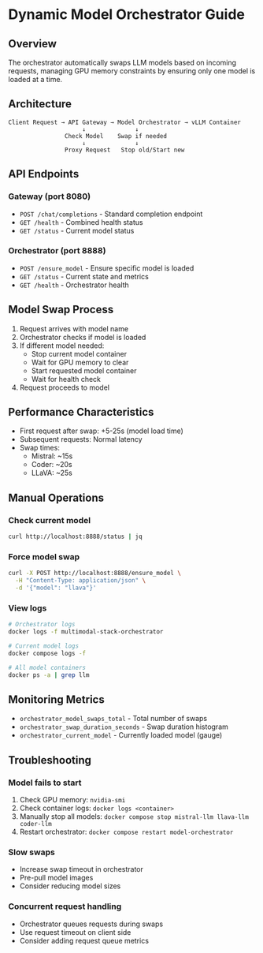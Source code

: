 # Dynamic Model Orchestrator Guide

## Overview

The orchestrator automatically swaps LLM models based on incoming requests, managing GPU memory constraints by ensuring only one model is loaded at a time.

## Architecture

```
Client Request → API Gateway → Model Orchestrator → vLLM Container
                     ↓              ↓
                Check Model    Swap if needed
                     ↓              ↓
                Proxy Request   Stop old/Start new
```

## API Endpoints

### Gateway (port 8080)

- `POST /chat/completions` - Standard completion endpoint
- `GET /health` - Combined health status
- `GET /status` - Current model status

### Orchestrator (port 8888)

- `POST /ensure_model` - Ensure specific model is loaded
- `GET /status` - Current state and metrics
- `GET /health` - Orchestrator health

## Model Swap Process

1. Request arrives with model name
2. Orchestrator checks if model is loaded
3. If different model needed:
   - Stop current model container
   - Wait for GPU memory to clear
   - Start requested model container
   - Wait for health check
4. Request proceeds to model

## Performance Characteristics

- First request after swap: +5-25s (model load time)
- Subsequent requests: Normal latency
- Swap times:
  - Mistral: ~15s
  - Coder: ~20s
  - LLaVA: ~25s

## Manual Operations

### Check current model

```bash
curl http://localhost:8888/status | jq
```

### Force model swap

```bash
curl -X POST http://localhost:8888/ensure_model \
  -H "Content-Type: application/json" \
  -d '{"model": "llava"}'
```

### View logs

```bash
# Orchestrator logs
docker logs -f multimodal-stack-orchestrator

# Current model logs
docker compose logs -f

# All model containers
docker ps -a | grep llm
```

## Monitoring Metrics

- `orchestrator_model_swaps_total` - Total number of swaps
- `orchestrator_swap_duration_seconds` - Swap duration histogram
- `orchestrator_current_model` - Currently loaded model (gauge)

## Troubleshooting

### Model fails to start

1. Check GPU memory: `nvidia-smi`
2. Check container logs: `docker logs <container>`
3. Manually stop all models: `docker compose stop mistral-llm llava-llm coder-llm`
4. Restart orchestrator: `docker compose restart model-orchestrator`

### Slow swaps

- Increase swap timeout in orchestrator
- Pre-pull model images
- Consider reducing model sizes

### Concurrent request handling

- Orchestrator queues requests during swaps
- Use request timeout on client side
- Consider adding request queue metrics
